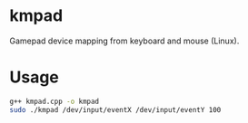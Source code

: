 # kmpad

Gamepad device mapping from keyboard and mouse (Linux).

# Usage

```bash
g++ kmpad.cpp -o kmpad
sudo ./kmpad /dev/input/eventX /dev/input/eventY 100
```
